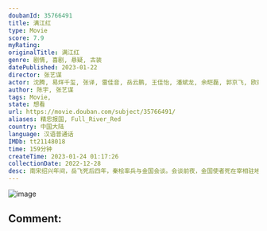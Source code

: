 ```yaml
---
doubanId: 35766491
title: 满江红
type: Movie
score: 7.9
myRating: 
originalTitle: 满江红
genre: 剧情, 喜剧, 悬疑, 古装
datePublished: 2023-01-22
director: 张艺谋
actor: 沈腾, 易烊千玺, 张译, 雷佳音, 岳云鹏, 王佳怡, 潘斌龙, 余皑磊, 郭京飞, 欧豪, 魏翔, 张弛, 黄炎, 许静雅, 蒋鹏宇, 林博洋, 飞凡, 任思诺, 陈永胜, 张壹男
author: 陈宇, 张艺谋
tags: Movie, 
state: 想看
url: https://movie.douban.com/subject/35766491/
aliases: 精忠报国, Full_River_Red
country: 中国大陆
language: 汉语普通话
IMDb: tt21148018
time: 159分钟
createTime: 2023-01-24 01:17:26
collectionDate: 2022-12-28
desc: 南宋绍兴年间，岳飞死后四年，秦桧率兵与金国会谈。会谈前夜，金国使者死在宰相驻地，所携密信也不翼而飞。小兵张大（沈腾饰）与亲兵营副统领孙均（易烊千玺饰）机缘巧合被裹挟进这巨大阴谋之中，宰相秦桧（雷佳...
---
```


![image](p2886441838.jpg)

Comment: 
---

